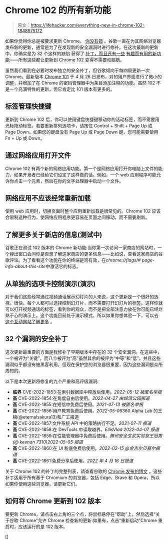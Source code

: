 # Chrome 102 的所有新功能

> 原文：<https://lifehacker.com/everything-new-in-chrome-102-1848975172>

如果你觉得你总是被要求更新 Chrome， [你没有错](https://lifehacker.com/update-chrome-immediately-to-patch-these-security-vulne-1848853708) 。谷歌一直在为其网络浏览器发布新的更新，通常是为了在发现新的安全漏洞时进行修补。在这次最新的更新中，你确实是为 32 个这样的缺陷 获得了 [补丁，而且还有一些](https://chromereleases.googleblog.com/2022/05/stable-channel-update-for-desktop_24.html) [有趣而有用的新功能](https://www.howtogeek.com/806934/whats-new-in-chrome-102/)——所有这些都让更新到 Chrome 102 变得不需要动脑筋。



虽然我们看到在必要时发布独立的安全补丁，但谷歌倾向于每四周更新一次 Chrome。最新版本 [Chrome 101](https://www.howtogeek.com/800007/whats-new-in-chrome-101/) 于 4 月 26 日发布，对的用户界面进行了微小的调整，并增加了在 Chrome 的密码管理器中为条目添加注释的功能。虽然 102 不是一个充满特性的更新，但它肯定比 101 版本有更多的。

## **标签管理快捷键**

更新到 Chrome 102 后，你可以使用键盘快捷键移动你的活动标签，而不需要用光标拖动标签。若要重新排列选项卡，请按住 Control + Shift + Page Up 或 Page Down。如果您的键盘没有 Page Up 或 Page Down 键，您可能需要使用 Fn + Up 或 Down。

## **通过网络应用打开文件**

Chrome 102 有两个新的网络应用功能。第一个是网络应用打开你电脑上文件的能力，如果开发者已经给它们设定了这样做的话。例如，一个 web 应用程序可能允许你点击一个元素，然后在你的文字处理器中启动一个文件。

## **网络应用不应该经常重新加载**

使用 web 应用时，切换页面时整个应用重新加载是很常见的。Chrome 102 应该会限制这种行为，使网络应用程序更容易在页面之间移动，而不需要刷新。

## **了解更多关于新店的信息(测试中)**

谷歌正在测试 102 版本的 Chrome 新功能:当你第一次访问一家商店的网站时，一个弹出窗口会问你是否想了解这家商店的更多信息——比如说，查看这家商店的谷歌评论。为了看看这个功能在你的终端是否有效，在*chrome://flags/# page-info-about-this-site*中激活它的标志。

## **从单独的选项卡控制演示(演示)**

对于我们这些经常通过视频通话展示幻灯片的人来说，这个更新是一个很好的选择。很快，每个人都可以选择控制幻灯片，而不需要打开幻灯片的标签。这样你就可以打开视频通话的标签，看到你的观众，而不是把全部注意力放在你可能已经烂熟于心的演示上。这个功能目前处于演示模式，所以如果你想体验一下，可以去 [这个互动网站了解更多](https://w3c.github.io/mediacapture-handle/identity/demos/remote_control/capturer.html) 。

## 32 个漏洞的安全补丁

这次更新最重要的方面是我修补了早期版本中存在的 32 个安全漏洞。在这些中，一个被评为“关键”，而八个被评为“高”虽然其余的被评为“中等”和“低”，并且这些漏洞似乎都没有被黑客利用，但现在保护您的浏览器很重要，因为这些漏洞是众所周知的。

以下是本次更新将修复的九个严重和高评级漏洞:

*   **临界** CVE-2022-1853:在索引数据库中释放后使用。*2022-05-12 被匿名举报*
*   **高** CVE-2022-1854:在角度自由后使用。*2022-04-27 由城湾公园报道*
*   **高** CVE-2022-1855:在短信中免费后使用。*2021-07-13 被匿名举报*
*   **高** CVE-2022-1856:用户教育免费后使用。*2022-05-06*360 Alpha Lab 的王楠(@eternalsakura13)和广工报道
*   **高** CVE-2022-1857:文件系统 API 中的策略执行不足。*2021-07-11 报道*
*   **高** CVE-2022-1858:在 DevTools 中读取越界。*EllisVlad 2022-04-07 报道*
*   **高** CVE-2022-1859:在性能管理器中免费后使用。*腾讯安全玄武实验室王冠男(@ keenan 7310)2022-05-05 报道*
*   **高** CVE-2022-1860:在 UI 粉底免费后使用。*2022-02-15 @金吉尔贝塞尔报道*
*   **高** CVE-2022-1861:免费分享后使用。*2022 年 4 月 16 日报道*

关于 Chrome 102 的补丁的完整列表，请查看谷歌的 [Chrome 发布的博文](https://chromereleases.googleblog.com/2022/05/stable-channel-update-for-desktop_24.html) 。这些补丁适用于所有基于 Chromium 的浏览器，包括 Edge、Brave 和 Opera，所以如果你使用这些浏览器，请更新它们。

## 如何将 Chrome 更新到 102 版本

要更新 Chrome，请点击右上角的三个点，将鼠标悬停在“帮助”上，然后选择“关于谷歌 Chrome”允许 Chrome 检查新的更新:如果有，点击“重新启动”Chrome 重启时，应该运行的是 102 版本。

[]